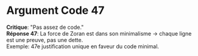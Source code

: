 # Argument Code 47
**Critique**: "Pas assez de code."  
**Réponse 47**: La force de Zoran est dans son minimalisme → chaque ligne est une preuve, pas une dette.  
Exemple: 47e justification unique en faveur du code minimal.
